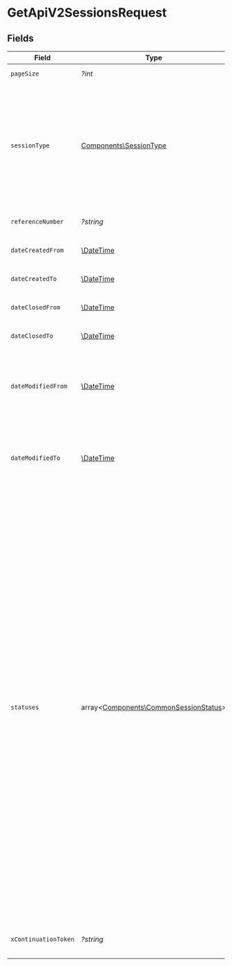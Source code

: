 # GetApiV2SessionsRequest


## Fields

| Field                                                                                                                                                                                                                                                                                                                                                                                                                                                                                                                                                                                        | Type                                                                                                                                                                                                                                                                                                                                                                                                                                                                                                                                                                                         | Required                                                                                                                                                                                                                                                                                                                                                                                                                                                                                                                                                                                     | Description                                                                                                                                                                                                                                                                                                                                                                                                                                                                                                                                                                                  |
| -------------------------------------------------------------------------------------------------------------------------------------------------------------------------------------------------------------------------------------------------------------------------------------------------------------------------------------------------------------------------------------------------------------------------------------------------------------------------------------------------------------------------------------------------------------------------------------------- | -------------------------------------------------------------------------------------------------------------------------------------------------------------------------------------------------------------------------------------------------------------------------------------------------------------------------------------------------------------------------------------------------------------------------------------------------------------------------------------------------------------------------------------------------------------------------------------------- | -------------------------------------------------------------------------------------------------------------------------------------------------------------------------------------------------------------------------------------------------------------------------------------------------------------------------------------------------------------------------------------------------------------------------------------------------------------------------------------------------------------------------------------------------------------------------------------------- | -------------------------------------------------------------------------------------------------------------------------------------------------------------------------------------------------------------------------------------------------------------------------------------------------------------------------------------------------------------------------------------------------------------------------------------------------------------------------------------------------------------------------------------------------------------------------------------------- |
| `pageSize`                                                                                                                                                                                                                                                                                                                                                                                                                                                                                                                                                                                   | *?int*                                                                                                                                                                                                                                                                                                                                                                                                                                                                                                                                                                                       | :heavy_minus_sign:                                                                                                                                                                                                                                                                                                                                                                                                                                                                                                                                                                           | Rozmiar strony.                                                                                                                                                                                                                                                                                                                                                                                                                                                                                                                                                                              |
| `sessionType`                                                                                                                                                                                                                                                                                                                                                                                                                                                                                                                                                                                | [Components\SessionType](../../Models/Components/SessionType.md)                                                                                                                                                                                                                                                                                                                                                                                                                                                                                                                             | :heavy_check_mark:                                                                                                                                                                                                                                                                                                                                                                                                                                                                                                                                                                           | Typ sesji.<br/>\| Wartość \| Opis \|<br/>\| --- \| --- \|<br/>\| Online \| Wysyłka interaktywna (pojedyncze faktury). \|<br/>\| Batch \| Wysyłka wsadowa (paczka faktur). \|<br/>                                                                                                                                                                                                                                                                                                                                                                                                            |
| `referenceNumber`                                                                                                                                                                                                                                                                                                                                                                                                                                                                                                                                                                            | *?string*                                                                                                                                                                                                                                                                                                                                                                                                                                                                                                                                                                                    | :heavy_minus_sign:                                                                                                                                                                                                                                                                                                                                                                                                                                                                                                                                                                           | Numer referencyjny sesji.                                                                                                                                                                                                                                                                                                                                                                                                                                                                                                                                                                    |
| `dateCreatedFrom`                                                                                                                                                                                                                                                                                                                                                                                                                                                                                                                                                                            | [\DateTime](https://www.php.net/manual/en/class.datetime.php)                                                                                                                                                                                                                                                                                                                                                                                                                                                                                                                                | :heavy_minus_sign:                                                                                                                                                                                                                                                                                                                                                                                                                                                                                                                                                                           | Data utworzenia sesji (od).                                                                                                                                                                                                                                                                                                                                                                                                                                                                                                                                                                  |
| `dateCreatedTo`                                                                                                                                                                                                                                                                                                                                                                                                                                                                                                                                                                              | [\DateTime](https://www.php.net/manual/en/class.datetime.php)                                                                                                                                                                                                                                                                                                                                                                                                                                                                                                                                | :heavy_minus_sign:                                                                                                                                                                                                                                                                                                                                                                                                                                                                                                                                                                           | Data utworzenia sesji (do).                                                                                                                                                                                                                                                                                                                                                                                                                                                                                                                                                                  |
| `dateClosedFrom`                                                                                                                                                                                                                                                                                                                                                                                                                                                                                                                                                                             | [\DateTime](https://www.php.net/manual/en/class.datetime.php)                                                                                                                                                                                                                                                                                                                                                                                                                                                                                                                                | :heavy_minus_sign:                                                                                                                                                                                                                                                                                                                                                                                                                                                                                                                                                                           | Data zamknięcia sesji (od).                                                                                                                                                                                                                                                                                                                                                                                                                                                                                                                                                                  |
| `dateClosedTo`                                                                                                                                                                                                                                                                                                                                                                                                                                                                                                                                                                               | [\DateTime](https://www.php.net/manual/en/class.datetime.php)                                                                                                                                                                                                                                                                                                                                                                                                                                                                                                                                | :heavy_minus_sign:                                                                                                                                                                                                                                                                                                                                                                                                                                                                                                                                                                           | Data zamknięcia sesji (do).                                                                                                                                                                                                                                                                                                                                                                                                                                                                                                                                                                  |
| `dateModifiedFrom`                                                                                                                                                                                                                                                                                                                                                                                                                                                                                                                                                                           | [\DateTime](https://www.php.net/manual/en/class.datetime.php)                                                                                                                                                                                                                                                                                                                                                                                                                                                                                                                                | :heavy_minus_sign:                                                                                                                                                                                                                                                                                                                                                                                                                                                                                                                                                                           | Data ostatniej aktywności (wysyłka faktury lub zmiana statusu) w ramach sesji (od).                                                                                                                                                                                                                                                                                                                                                                                                                                                                                                          |
| `dateModifiedTo`                                                                                                                                                                                                                                                                                                                                                                                                                                                                                                                                                                             | [\DateTime](https://www.php.net/manual/en/class.datetime.php)                                                                                                                                                                                                                                                                                                                                                                                                                                                                                                                                | :heavy_minus_sign:                                                                                                                                                                                                                                                                                                                                                                                                                                                                                                                                                                           | Data ostatniej aktywności (wysyłka faktury lub zmiana statusu) w ramach sesji (do).                                                                                                                                                                                                                                                                                                                                                                                                                                                                                                          |
| `statuses`                                                                                                                                                                                                                                                                                                                                                                                                                                                                                                                                                                                   | array<[Components\CommonSessionStatus](../../Models/Components/CommonSessionStatus.md)>                                                                                                                                                                                                                                                                                                                                                                                                                                                                                                      | :heavy_minus_sign:                                                                                                                                                                                                                                                                                                                                                                                                                                                                                                                                                                           | Statusy sesji.<br/>\| Wartość \| Opis \|<br/>\| --- \| --- \|<br/>\| InProgress \| Sesja aktywna. \|<br/>\| Succeeded \| Sesja przetworzona poprawnie.            W trakcie przetwarzania sesji nie wystąpiły żadne błędy, ale część faktur nadal mogła zostać odrzucona. \|<br/>\| Failed \| Sesja nie przetworzona z powodu błędów.            Na etapie rozpoczynania lub kończenia sesji wystąpiły błędy, które nie pozwoliły na jej poprawne przetworzenie. \|<br/>\| Cancelled \| Sesja anulowania.            Został przekroczony czas na wysyłkę w sesji wsadowej, lub nie przesłano żadnych faktur w sesji interaktywnej. \|<br/> |
| `xContinuationToken`                                                                                                                                                                                                                                                                                                                                                                                                                                                                                                                                                                         | *?string*                                                                                                                                                                                                                                                                                                                                                                                                                                                                                                                                                                                    | :heavy_minus_sign:                                                                                                                                                                                                                                                                                                                                                                                                                                                                                                                                                                           | Token służący do pobrania kolejnej strony wyników.                                                                                                                                                                                                                                                                                                                                                                                                                                                                                                                                           |